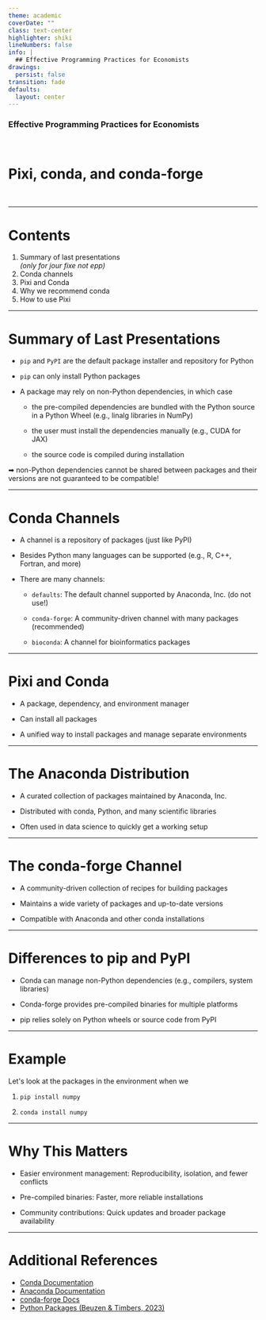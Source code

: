 ```yaml
---
theme: academic
coverDate: ""
class: text-center
highlighter: shiki
lineNumbers: false
info: |
  ## Effective Programming Practices for Economists
drawings:
  persist: false
transition: fade
defaults:
  layout: center
---
```


### Effective Programming Practices for Economists

<br/>

# Pixi, conda, and conda-forge

<br/>


---

# Contents

1. Summary of last presentations
   <br>*(only for jour fixe not epp)*
1. Conda channels
1. Pixi and Conda
1. Why we recommend conda
1. How to use Pixi


---

# Summary of Last Presentations

- `pip` and `PyPI` are the default package installer and repository for Python

- `pip` can only install Python packages

- A package may rely on non-Python dependencies, in which case

  - the pre-compiled dependencies are bundled with the Python source in a Python Wheel (e.g., linalg libraries in NumPy)

  - the user must install the dependencies manually (e.g., CUDA for JAX)

  - the source code is compiled during installation

➡ non-Python dependencies cannot be shared between packages and their versions are not
guaranteed to be compatible!


---

# Conda Channels

- A channel is a repository of packages (just like PyPI)

- Besides Python many languages can be supported (e.g., R, C++, Fortran, and more)

- There are many channels:

  - `defaults`: The default channel supported by Anaconda, Inc. (do not use!)

  - `conda-forge`: A community-driven channel with many packages (recommended)

  - `bioconda`: A channel for bioinformatics packages


---

# Pixi and Conda


- A package, dependency, and environment manager

- Can install all packages
- A unified way to install packages and manage separate environments


---

# The Anaconda Distribution

- A curated collection of packages maintained by Anaconda, Inc.

- Distributed with conda, Python, and many scientific libraries
- Often used in data science to quickly get a working setup


---

# The conda-forge Channel

- A community-driven collection of recipes for building packages

- Maintains a wide variety of packages and up-to-date versions
- Compatible with Anaconda and other conda installations


---

# Differences to pip and PyPI

- Conda can manage non-Python dependencies (e.g., compilers, system libraries)

- Conda-forge provides pre-compiled binaries for multiple platforms

- pip relies solely on Python wheels or source code from PyPI


---

# Example

Let's look at the packages in the environment when we

1. `pip install numpy`

1. `conda install numpy`


---

# Why This Matters

- Easier environment management: Reproducibility, isolation, and fewer conflicts

- Pre-compiled binaries: Faster, more reliable installations
- Community contributions: Quick updates and broader package availability


---

# Additional References

- [Conda Documentation](https://docs.conda.io/en/latest/)
- [Anaconda Documentation](https://docs.anaconda.com/)
- [conda-forge Docs](https://conda-forge.org/)
- [Python Packages (Beuzen & Timbers, 2023)](https://py-pkgs.org/welcome)
